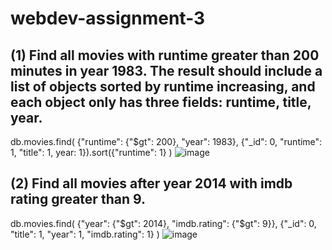 # webdev-assignment-3

## (1) Find all movies with runtime greater than 200 minutes in year 1983. The result should include a list of objects sorted by runtime increasing, and each object only has three fields: runtime, title, year. 

db.movies.find(
{"runtime": {"$gt": 200}, "year": 1983}, 
{"_id": 0, "runtime": 1, "title": 1, year: 1}).sort({"runtime": 1}
)
![image](https://github.com/user-attachments/assets/4ee7ecba-e3f4-41ea-b29c-9064fab38a77)


## (2) Find all movies after year 2014 with imdb rating greater than 9. 

db.movies.find(
{"year": {"$gt": 2014}, "imdb.rating": {"$gt": 9}},
{"_id": 0, "title": 1, "year": 1, "imdb.rating": 1}
)
![image](https://github.com/user-attachments/assets/cbaf183d-7cef-46e4-b138-5ff54b5f8917)

